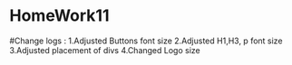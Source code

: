 # HomeWork11
#Change logs :
1.Adjusted Buttons font size
2.Adjusted H1,H3, p  font size
3.Adjusted placement of divs
4.Changed Logo size